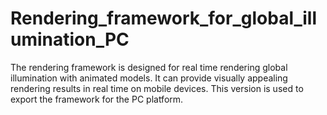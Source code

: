 # Rendering_framework_for_global_illumination_PC
 The rendering framework is designed for real time rendering global illumination with animated models. It can provide visually appealing rendering results in real time on mobile devices. This version is used to export the framework for the PC platform.
